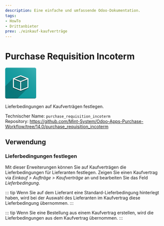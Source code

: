 ```yaml
---
description: Eine einfache und umfassende Odoo-Dokumentation.
tags:
- HowTo
- Drittanbieter
prev: ./einkauf-kaufverträge
---
```

# Purchase Requisition Incoterm
![icon_oms_box](assets/icon_oms_box.png)

Lieferbedingungen auf Kaufverträgen festlegen.

Technischer Name: `purchase_requisition_incoterm`\
Repository: <https://github.com/Mint-System/Odoo-Apps-Purchase-Workflow/tree/14.0/purchase_requisition_incoterm>

## Verwendung

### Lieferbedingungen festlegen

Mit dieser Erweiterungen können Sie auf Kaufverträgen die Lieferbedingungen für Lieferanten festlegen. Zeigen Sie einen Kaufvertrag via *Einkauf > Aufträge > Kaufverträge* an und bearbeiten Sie das Feld *Lieferbedingung*.

::: tip
Wenn Sie auf dem Lieferant eine Standard-Lieferbedingung hinterlegt haben, wird bei der Auswahl des Lieferanten im Kaufvertrag diese Lieferbedingung übernommen.
:::

::: tip
Wenn Sie eine Bestellung aus einem Kaufvertrag erstellen, wird die Lieferbedingungen aus dem Kaufvertrag übernommen.
:::